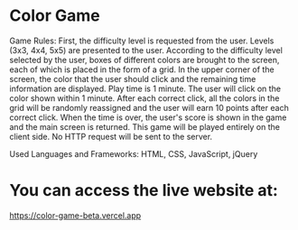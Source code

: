 # Color Game

Game Rules:
First, the difficulty level is requested from the user. Levels (3x3, 4x4, 5x5) are presented to the user. According to the difficulty level selected by the user, boxes of different colors are brought to the screen, each of which is placed in the form of a grid. In the upper corner of the screen, the color that the user should click and the remaining time information are displayed. Play time is 1 minute. The user will click on the color shown within 1 minute. After each correct click, all the colors in the grid will be randomly reassigned and the user will earn 10 points after each correct click. When the time is over, the user's score is shown in the game and the main screen is returned. This game will be played entirely on the client side. No HTTP request will be sent to the server.

Used Languages and Frameworks: HTML, CSS, JavaScript, jQuery

# You can access the live website at:
https://color-game-beta.vercel.app
